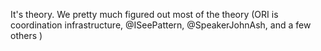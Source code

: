 It's theory. We pretty much figured out most of the theory (ORI is coordination infrastructure, @ISeePattern, @SpeakerJohnAsh, and a few others )